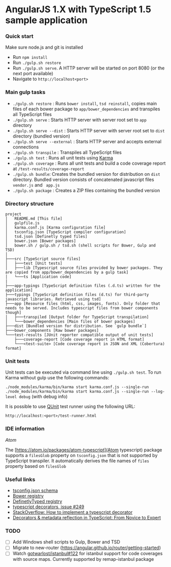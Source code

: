 # AngularJS 1.X with TypeScript 1.5 sample application

### Quick start

Make sure node.js and git is installed

* Run `npm install`
* Run `./gulp.sh restore`
* Run `./gulp.sh serve`. A HTTP server will be started on port 8080 (or the next port available)
* Navigate to `http://localhost<port>`

### Main gulp tasks

* `./gulp.sh restore` : Runs `bower install`, `tsd reinstall`, copies main files of each bower package to `app/bower_dependencies` and transpiles all TypeScript files
* `./gulp.sh serve` : Starts HTTP server with server root set to `app` directory
* `./gulp.sh serve --dist` : Starts HTTP server with server root set to `dist` directory (bundled version)
* `./gulp.sh serve --external` : Starts HTTP server and accepts external connections
* `./gulp.sh transpile` : Transpiles all TypeScript files
* `./gulp.sh test` : Runs all unit tests using [Karma](http://karma-runner.github.io)
* `./gulp.sh coverage` : Runs all unit tests and build a code coverage report at `/test-results/coverage-report`
* `./gulp.sh bundle`: Creates the bundled version for distribution on `dist` directory. Bundled version consists of concatenated javascript files `vendor.js` and ` app.js`
* `./gulp.sh package` : Creates a ZIP files containing the bundled version

### Directory structure

```
project
│   README.md [This file]
│   gulpfile.js
│   karma.conf.js [Karma configuration file]
│   tsconfig.json [TypeScript compiler configuration]
│   tsd.json [Definetly typed files]
│   bower.json [Bower packages]
│   bower.sh / gulp.sh / tsd.sh (shell scripts for Bower, Gulp and TSD)
│    
├───src [TypeScript source files]
│   ├───test [Unit tests]
│   ├───lib [Typescript source files provided by bower packages. They are copied from app/bower_dependencies by a gulp task]
│   └───ts [Application code]
|
├───app-typings [TypeScript definition files (.d.ts) written for the application]
├───typings [TypeScript definition files (d.ts) for third-party javascript libraries. Retrieved using tsd]
├───app [Resource files (html, css, images, fonts). Only folder that needs to be served. Includes typescript files from bower components though]
│   ├───transpiled [Output folder for TypeScript transpilation]
│   └───bower_dependencies [Main files of bower packages]
├───dist [Bundled version for distribution. See `gulp bundle`]
├───bower_components [Raw bower packages]
└───test-results [JUnit reporter compatible output of unit tests]
    ├───coverage-report [Code coverage report in HTML format]
    └───<test-suite> [Code coverage report in JSON and XML (Cobertura) format]
```

### Unit tests

Unit tests can be executed via command line using `./gulp.sh test`. To run Karma without gulp use the following commands:

`./node_modules/karma/bin/karma start karma.conf.js --single-run`
`./node_modules/karma/bin/karma start karma.conf.js --single-run --log-level debug` (with debug info)

It is possible to use [QUnit](https://qunitjs.com/) test runner using the following URL:

`http://localhost:<port>/test-runner.html`

### IDE information

*Atom*

The [https://atom.io/packages/atom-typescript](Atom typescript) package supports a `filesGlob` property on `tsconfig.json` that is not supported by TypeScript transpiler. It automatically derives the file names of `files` property based on `filesGlob`

### Useful links

* [tsconfig.json schema](http://json.schemastore.org/tsconfig)
* [Bower registry](http://bower.io/search/)
* [DefinetlyTyped registry](http://definitelytyped.org/tsd/)
* [typescript decorators, issue #249](https://github.com/Microsoft/TypeScript/issues/2249)
* [StackOverflow: How to implement a typescript decorator](http://stackoverflow.com/questions/29775830/how-to-implement-a-typescript-decorator)
* [Decorators & metadata reflection in TypeScript: From Novice to Expert](http://blog.wolksoftware.com/decorators-reflection-javascript-typescript)


### TODO

- [ ] Add Windows shell scripts to Gulp, Bower and TSD
- [ ] Migrate to new-router (https://angular.github.io/router/getting-started)
- [ ] Watch [gotwarlost/istanbul#122](https://github.com/gotwarlost/istanbul/issues/212) for istanbul support for code coverages with source maps. Currently supported by remap-istanbul package
